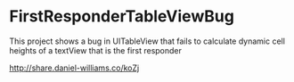 # FirstResponderTableViewBug
This project shows a bug in UITableView that fails to calculate dynamic cell heights of a textView that is the first responder

http://share.daniel-williams.co/koZj
